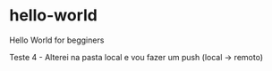 # hello-world
Hello World for begginers

Teste 4 - Alterei na pasta local e vou fazer um push (local -> remoto)
